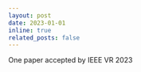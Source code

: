 ```yaml
---
layout: post
date: 2023-01-01
inline: true
related_posts: false
---
```


One paper accepted by IEEE VR 2023
